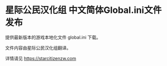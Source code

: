 # 星际公民汉化组 中文简体Global.ini文件发布
提供最新版本的游戏本地化文件 global.ini 下载。

文件内容由星际公民汉化组翻译。

详情请见 https://starcitizenzw.com
